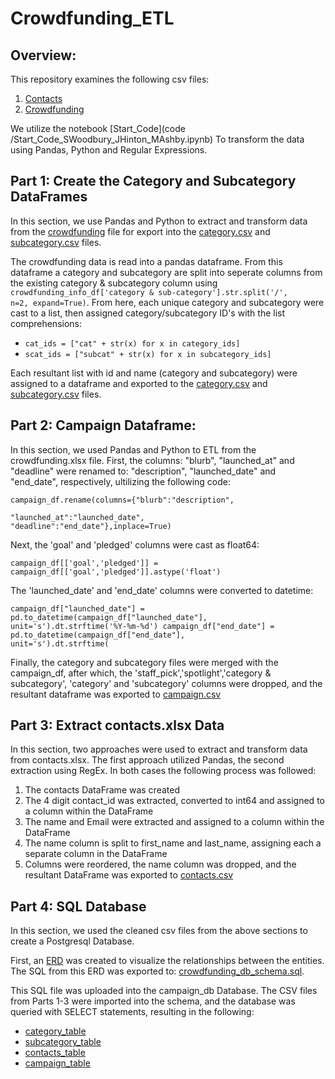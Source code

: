 # Crowdfunding_ETL

## Overview:

This repository examines the following csv files:

<ol>
  <li><a href="code/Resources/contacts.xlsx">Contacts</a></li>
  <li><a href="code/Resources/crowdfunding.xlsx">Crowdfunding</a></li>
</ol>

We utilize the notebook [Start_Code](code
/Start_Code_SWoodbury_JHinton_MAshby.ipynb) To transform the data using Pandas, Python and Regular Expressions.

## Part 1: Create the Category and Subcategory DataFrames

In this section, we use Pandas and Python to extract and transform data from the [crowdfunding](code/Resources/crowdfunding.xlsx) file for export into the [category.csv](code/Resources/category.csv) and [subcategory.csv](code/Resources/subcategory.csv) files. 

The crowdfunding data is read into a pandas dataframe. From this dataframe a category and subcategory are split into seperate columns from the existing category & subcategory column using <code>crowdfunding_info_df['category & sub-category'].str.split('/', n=2, expand=True)</code>. From here, each unique category and subcategory were cast to a list, then assigned category/subcategory ID's with the list comprehensions: 

<ul>
  <li><code>cat_ids = ["cat" + str(x) for x in category_ids]
</code></li>
  <li><code>scat_ids = ["subcat" + str(x) for x in subcategory_ids]
</code></li>
</ul>

Each resultant list with id and name (category and subcategory) were assigned to a dataframe and exported to the [category.csv](code/Resources/category.csv) and [subcategory.csv](code/Resources/subcategory.csv) files. 

## Part 2: Campaign Dataframe:

In this section, we used Pandas and Python to ETL from the crowdfunding.xlsx file. First, the columns: "blurb", "launched_at" and "deadline" were renamed to: "description", "launched_date" and "end_date", respectively, ultilizing the following code:

<code>campaign_df.rename(columns={"blurb":"description",\
            "launched_at":"launched_date", "deadline":"end_date"},inplace=True)</code>

Next, the 'goal' and 'pledged' columns were cast as float64:

<code>campaign_df[['goal','pledged']] = campaign_df[['goal','pledged']].astype('float')
</code>

The 'launched_date' and 'end_date' columns were converted to datetime:

<code>campaign_df["launched_date"] = pd.to_datetime(campaign_df["launched_date"], unit='s').dt.strftime('%Y-%m-%d') 
campaign_df["end_date"] = pd.to_datetime(campaign_df["end_date"], unit='s').dt.strftime(</code>

Finally, the category and subcategory files were merged with the campaign_df, after which, the 'staff_pick','spotlight','category & subcategory', 'category' and 'subcategory' columns were dropped, and the resultant dataframe was exported to [campaign.csv](code/Resources/campaign.csv)

## Part 3: Extract contacts.xlsx Data

In this section, two approaches were used to extract and transform data from contacts.xlsx. The first approach utilized Pandas, the second extraction using RegEx. In both cases the following process was followed:

<ol>
  <li>The contacts DataFrame was created</li>
  <li>The 4 digit contact_id was extracted, converted to int64 and assigned to a column within the DataFrame</li>
  <li>The name and Email were extracted and assigned to a column within the DataFrame</li>
  <li>The name column is split to first_name and last_name, assigning each a separate column in the DataFrame</li>
  <li>Columns were reordered, the name column was dropped, and the resultant DataFrame was exported to <a href="code/Resources/contacts.csv">contacts.csv</a></li>
</ol>

## Part 4: SQL Database

In this section, we used the cleaned csv files from the above sections to create a Postgresql Database. 

First, an [ERD](sql_schema_table_screenshot/ERD_sql.png) was created to visualize the relationships between the entities. The SQL from this ERD was exported to: [crowdfunding_db_schema.sql](sql_schema_table_screenshots/crowdfunding_db_schema.sql).

This SQL file was uploaded into the campaign_db Database. The CSV files from Parts 1-3 were imported into the schema, and the database was queried with SELECT statements, resulting in the following:

<ul>
  <li><a href="sql_schema_table_screenshots/catrgoy_table.png">category_table</a></li>
  <li><a href ="sql_schema_table_screenshots/subcategory_table.png">subcategory_table</a></li>
  <li><a href = "sql_schema_table_screenshots/contacts_table.png">contacts_table</a></li>
  <li><a href = "sql_schema_table_screenshots/campaign_table.png">campaign_table</a></li>
</ul>



